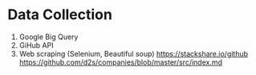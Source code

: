 # Data Collection

1. Google Big Query
2. GiHub API
3. Web scraping (Selenium, Beautiful soup)
  https://stackshare.io/github
  https://github.com/d2s/companies/blob/master/src/index.md

